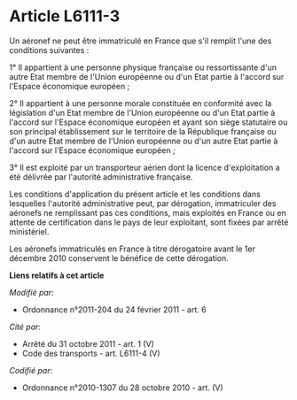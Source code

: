 # Article L6111-3

Un aéronef ne peut être immatriculé en France que s'il remplit l'une des conditions suivantes :

1° Il appartient à une personne physique française ou ressortissante d'un autre Etat membre de l'Union européenne ou d'un
Etat partie à l'accord sur l'Espace économique européen ;

2° Il appartient à une personne morale constituée en conformité avec la législation d'un Etat membre de l'Union européenne ou
d'un Etat partie à l'accord sur l'Espace économique européen et ayant son siège statutaire ou son principal établissement sur
le territoire de la République française ou d'un autre Etat membre de l'Union européenne ou d'un autre Etat partie à l'accord
sur l'Espace économique européen ;

3° Il est exploité par un transporteur aérien dont la licence d'exploitation a été délivrée par l'autorité administrative
française.

Les conditions d'application du présent article et les conditions dans lesquelles l'autorité administrative peut, par
dérogation, immatriculer des aéronefs ne remplissant pas ces conditions, mais exploités en France ou en attente de
certification dans le pays de leur exploitant, sont fixées par arrêté ministériel.

Les aéronefs immatriculés en France à titre dérogatoire avant le 1er décembre 2010 conservent le bénéfice de cette
dérogation.

**Liens relatifs à cet article**

_Modifié par_:

  - Ordonnance n°2011-204 du 24 février 2011 - art. 6

_Cité par_:

  - Arrêté du 31 octobre 2011 - art. 1 (V)
  - Code des transports - art. L6111-4 (V)

_Codifié par_:

  - Ordonnance n°2010-1307 du 28 octobre 2010 - art. (V)
